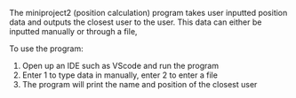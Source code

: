 The miniproject2 (position calculation) program takes user inputted position data and outputs the closest user to the user.
This data can either be inputted manually or through a file, 

To use the program:
1. Open up an IDE such as VScode and run the program
2. Enter 1 to type data in manually, enter 2 to enter a file 
3. The program will print the name and position of the closest user

